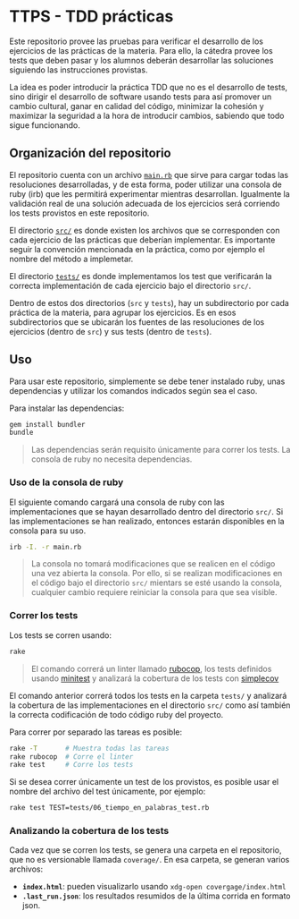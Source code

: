 # TTPS - TDD prácticas

Este repositorio provee las pruebas para verificar el desarrollo de los
ejercicios de las prácticas de la materia. Para ello, la cátedra provee los tests
que deben pasar y los alumnos deberán desarrollar las soluciones siguiendo las
instrucciones provistas.

La idea es poder introducir la práctica TDD que no es el desarrollo de tests,
sino dirigir el desarrollo de software usando tests para así promover un cambio
cultural, ganar en calidad del código, minimizar la cohesión y maximizar la
seguridad a la hora de introducir cambios, sabiendo que todo sigue funcionando.

## Organización del repositorio

El repositorio cuenta con un archivo [`main.rb`](./main.rb) que sirve para
cargar todas las resoluciones desarrolladas, y de esta forma, poder utilizar
una consola de ruby (irb) que les permitirá experimentar mientras desarrollan.
Igualmente la validación real de una solución adecuada de los ejercicios será
corriendo los tests provistos en este repositorio.

El directorio [`src/`](./src) es donde existen los archivos que se corresponden
con cada ejercicio de las prácticas que deberían implementar. Es importante seguir
la convención mencionada en la práctica, como por ejemplo el nombre del método a
implemetar.

El directorio [`tests/`](./tests) es donde implementamos los test que
verificarán la correcta implementación de cada ejercicio bajo el directorio
`src/`.

Dentro de estos dos directorios (`src` y `tests`), hay un subdirectorio por cada
práctica de la materia, para agrupar los ejercicios. Es en esos subdirectorios que
se ubicarán los fuentes de las resoluciones de los ejercicios (dentro de `src`) y
sus tests (dentro de `tests`).

## Uso

Para usar este repositorio, simplemente se debe tener instalado ruby,
unas dependencias y utilizar los comandos indicados según sea el caso.

Para instalar las dependencias:

```bash
gem install bundler
bundle
```
> Las dependencias serán requisito únicamente para correr los tests. La consola
> de ruby no necesita dependencias.

### Uso de la consola de ruby

El siguiente comando cargará una consola de ruby con las implementaciones que se
hayan desarrollado dentro del directorio `src/`. Si las implementaciones se han
realizado, entonces estarán disponibles en la consola para su uso.

```bash
irb -I. -r main.rb
```

> La consola no tomará modificaciones que se realicen en el código una
> vez abierta la consola. Por ello, si se realizan modificaciones en el
> código bajo el directorio `src/` mientars se esté usando la consola, cualquier
> cambio requiere reiniciar la consola para que sea visible.

### Correr los tests

Los tests se corren usando:

```bash
rake
```

> El comando correrá un linter llamado [rubocop](https://rubocop.org/), los
> tests definidos usando [minitest](https://docs.seattlerb.org/minitest/) y
> analizará la cobertura de los tests con [simplecov](https://github.com/simplecov-ruby/simplecov)

El comando anterior correrá todos los tests en la carpeta `tests/` y analizará
la cobertura de las implementaciones en el directorio `src/` como así también la
correcta codificación de todo código ruby del proyecto.

Para correr por separado las tareas es posible:

```bash
rake -T       # Muestra todas las tareas
rake rubocop  # Corre el linter
rake test     # Corre los tests
```

Si se desea correr únicamente un test de los provistos, es posible usar el
nombre del archivo del test únicamente, por ejemplo:

```bash
rake test TEST=tests/06_tiempo_en_palabras_test.rb
```

### Analizando la cobertura de los tests

Cada vez que se corren los tests, se genera una carpeta en el repositorio, que
no es versionable llamada `coverage/`. En esa carpeta, se generan varios
archivos:

* **`index.html`**: pueden visualizarlo usando `xdg-open covergage/index.html`
* **`.last_run.json`**: los resultados resumidos de la última corrida en formato
  json.
